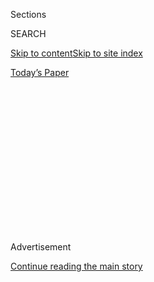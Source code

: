 <div id="app">

<div>

<div>

<div>

<div class="NYTAppHideMasthead css-1q2w90k e1suatyy0">

<div class="section css-ui9rw0 e1suatyy2">

<div class="css-eph4ug er09x8g0">

<div class="css-6n7j50">

</div>

<span class="css-1dv1kvn">Sections</span>

<div class="css-10488qs">

<span class="css-1dv1kvn">SEARCH</span>

</div>

[Skip to content](#site-content)[Skip to site
index](#site-index)

</div>

<div class="css-10698na e1huz5gh0">

</div>

</div>

<div id="masthead-bar-one" class="section hasLinks css-15hmgas e1csuq9d3">

<div class="css-uqyvli e1csuq9d0">

</div>

<div class="css-1uqjmks e1csuq9d1">

</div>

<div class="css-9e9ivx">

[](https://myaccount.nytimes3xbfgragh.onion/auth/login?response_type=cookie&client_id=vi)

</div>

<div class="css-1bvtpon e1csuq9d2">

[Today’s
Paper](https://www.nytimes3xbfgragh.onion/section/todayspaper)

</div>

</div>

</div>

</div>

<div data-aria-hidden="false">

<div id="site-content" data-role="main">

<div>

<div class="css-1aor85t" style="opacity:0.000000001;z-index:-1;visibility:hidden">

<div class="css-1hqnpie">

<div class="css-epjblv">

<span class="css-100wwgy">A Very Revealing Conversation With
Rihanna</span>

</div>

<div class="css-k008qs">

<div class="css-o5pzib">

<span class="css-18z7m18"></span>

<div>

</div>

</div>

<span class="css-1n6z4y">https://nyti.ms/1jrJMgW</span>

<div class="css-1705lsu">

<div class="css-4xjgmj">

<div class="css-4skfbu" data-role="toolbar" data-aria-label="Social Media Share buttons, Save button, and Comments Panel with current comment count" data-testid="share-tools">

  - 
  - 
  - 
  - 
    
    <div class="css-6n7j50">
    
    </div>

  - 
  - 

</div>

</div>

</div>

</div>

</div>

</div>

<div class="css-13pd83m">

</div>

<div id="top-wrapper" class="css-1sy8kpn">

<div id="top-slug" class="css-l9onyx">

Advertisement

</div>

[Continue reading the main
story](#after-top)

<div class="ad top-wrapper" style="text-align:center;height:100%;display:block;min-height:250px">

<div id="top" class="place-ad" data-position="top" data-size-key="top">

</div>

</div>

<div id="after-top">

</div>

</div>

<div id="sponsor-wrapper" class="css-1hyfx7x">

<div id="sponsor-slug" class="css-19vbshk">

Supported by

</div>

[Continue reading the main
story](#after-sponsor)

<div id="sponsor" class="ad sponsor-wrapper" style="text-align:center;height:100%;display:block">

</div>

<div id="after-sponsor">

</div>

</div>

The
Greats

<div class="css-1vkm6nb ehdk2mb0">

# A Very Revealing Conversation With Rihanna

</div>

<div class="css-79elbk" data-testid="photoviewer-wrapper">

<div class="css-z3e15g" data-testid="photoviewer-wrapper-hidden">

</div>

<div class="css-1a48zt4 ehw59r15" data-testid="photoviewer-children">

![<span class="css-1nlbvxy e1z0qqy90" itemprop="copyrightHolder"><span class="css-1ly73wi e1tej78p0">Credit...</span><span><span>Portrait
by Craig McDean. Styled by Mel
Ottenberg</span></span></span>](https://static01.graylady3jvrrxbe.onion/images/2015/10/25/t-magazine/25tmag-11well_rihanna-t_CA0/25tmag-11well_rihanna-t_CA0-articleLarge-v2.jpg?quality=75&auto=webp&disable=upscale)

</div>

</div>

<div class="css-xt80pu e12qa4dv0">

<div class="css-18e8msd">

<div class="css-vp77d3 epjyd6m0">

<div class="css-1baulvz">

By <span class="css-1baulvz last-byline" itemprop="name">Miranda
July</span>

</div>

</div>

  - Oct. 12,
    2015

  - 
    
    <div class="css-4xjgmj">
    
    <div class="css-d8bdto" data-role="toolbar" data-aria-label="Social Media Share buttons, Save button, and Comments Panel with current comment count" data-testid="share-tools">
    
      - 
      - 
      - 
      - 
        
        <div class="css-6n7j50">
        
        </div>
    
      - 
      - 
    
    </div>
    
    </div>

</div>

</div>

<div class="section meteredContent css-1r7ky0e" name="articleBody" itemprop="articleBody">

<div class="css-1fanzo5 StoryBodyCompanionColumn">

<div class="css-53u6y8">

I DRESSED VERY CAREFULLY for her, the way I would for a good friend,
thinking hard about what she likes. What I think she likes. I ordered
Uber Black — the highest level of Uber I’ve ridden. The driver said it
would be about an hour and a half to Malibu, a long time to resist
telling him where I was going.

‘‘I’m going to meet Rihanna,’’ I finally yelled over the radio.

He turned the radio down.

‘‘Rihanna. I’m going to meet her, to interview her. That’s where we’re
going.’’

‘‘You kidding? That’s my girl,’’ he said. ‘‘I love her. She’s so
down-to-earth. She always keep it cool with her friend and her family.
Her and Melissa, I think they are the best celebrity friends. I always
say that.’’

‘‘Melissa Forde,’’ I said, to show that I knew who he meant.

‘‘I took a picture with her\! Look\!’’ He handed back his phone and I
took it skeptically. But there he was, in a tux, with his arm around
Rihanna. She was smiling. ‘‘She hear my accent and ask me where I’m
from. She’s so nice. I knew she would be.’’

</div>

</div>

<div class="css-1fanzo5 StoryBodyCompanionColumn">

<div class="css-53u6y8">

‘‘Where are you from?’’

‘‘West Africa, Niger. I come to play soccer for University of Idaho. Oh,
that’s the other thing I love about Rihanna — she love soccer.’’

Over the next two hours I interviewed Oumarou Idrissa about how he
survived during his first five years in Los Angeles after his student
visa had fallen through. He slept in laundromats, sending tiny sums of
money back to Niger where his 25 brothers and sisters were starving.
This took us through the beach traffic; we grew quiet as the SUV zipped
along beach cliffs above blue water. I think we both suddenly remembered
Rihanna.

</div>

</div>

![<span class="css-1l9o2ey e13ogyst0">The photographer Craig McDean
takes us behind the scenes with the boundary-pushing pop singer, whom he
shot for T’s inaugural “The Greats”
issue.</span>](https://static01.graylady3jvrrxbe.onion/images/2015/10/08/multimedia/tmag-rihanna/tmag-rihanna-videoSixteenByNine1050-v2.jpg)

<div class="css-1fanzo5 StoryBodyCompanionColumn">

<div class="css-53u6y8">

‘‘Do you want me to ask her anything for you?’’ I said.

Oumarou thought seriously about this for a long time. ‘‘Yeah. Here’s my
question: When she going to West Africa? Many celebrity don’t like going
there because we’re so poor. But I know she have a good heart and I
think Rihanna would be the one to open the door to all of them. Also if
she needs a driver, or security. Or French teacher.’’

‘‘Or soccer teacher,’’ I said, as we pulled up to Geoffrey’s, a fancy
Malibu restaurant. I warned Oumarou that I might be a long time, but he
wanted to pick me up when I was done with the interview. He wanted to
hear her answer to his question.

</div>

</div>

<div class="css-1fanzo5 StoryBodyCompanionColumn">

<div class="css-53u6y8">

‘‘Don’t be nervous,’’ Oumarou called out as I hopped out of the car.
‘‘She’s really nice.’’

I SPENT THE NEXT HOUR and a half with Jennifer Rosales, Rihanna’s
‘‘24/7’’ assistant. We ordered drinks and discussed Jennifer’s
reproductive future. Each time I realized I was getting drunk I nibbled
some bread, and when I felt my head becoming too clear I drank more. It
was hard work maintaining a light buzz for so long, but it paid off.
When Rihanna’s manager, Jay Brown, appeared to tell me that this was one
of her first interviews in years I just laughed. And then choked.
Because here she was.

Her lips were bright red, her long nails were pale iridescent lavender,
her mascara was both white and black in a way I didn’t really
understand. A rhinestone necklace against her chest read ‘‘FENTY,’’ her
last name. Oumarou wasn’t the only person I had grilled about what makes
Rihanna great. A lesbian art history professor told me that she’s ‘‘the
real deal.’’ Others used the words ‘‘magic’’ and ‘‘epic.’’ But when I
tried to get anyone to pinpoint things she had said or done — particular
interviews or incidents — everyone became lost in inarticulacy. Yet
another friend, referencing an episode of ‘‘Style Wars’’ that Rihanna
had appeared on, concluded, ‘‘You could just tell she’s a good person.’’
None of this was all that helpful.

Rihanna hugged me hello and we sat down in front of two glasses of white
wine. ‘‘Your eyes are amazing,’’ she told me, pulling her chair closer.
‘‘I’m staring at you and I feel like my eyes are gonna blur because
all I can see are those tiny dots.’’

‘‘Well, it’s mutual,’’ I said stiffly. ‘‘Trust me.’’ It was probably the
weakest compliment she’d ever received but praising her seemed like a
slippery slope. I glanced down at my carefully typed-up questions,
looking for an easy
opener.

<div class="css-79elbk" data-testid="photoviewer-wrapper">

<div class="css-z3e15g" data-testid="photoviewer-wrapper-hidden">

</div>

<div class="css-1a48zt4 ehw59r15" data-testid="photoviewer-children">

<div class="css-zgakxe erfvjey0">

<span class="css-1ly73wi e1tej78p0">Image</span>

<div class="css-zjzyr8">

<div data-testid="lazyimage-container" style="height:514.9111111111112px">

</div>

</div>

</div>

<span class="css-1l9o2ey e13ogyst0" data-aria-hidden="true">Miranda July
hadn't intended to interview her Uber driver, Oumarou Idrissa, on the
way to meet Rihanna, but when she learned the West Africa native was a
huge fan of the singer, she couldn't resist. (He even has this photo to
prove
it.)</span><span class="css-1nlbvxy e1z0qqy90" itemprop="copyrightHolder"><span class="css-1ly73wi e1tej78p0">Credit...</span><span>Courtesy
of Miranda July</span></span>

</div>

</div>

‘‘Do you search the Internet?’’ I asked, ‘‘And if so, what do you look
up?’’

‘‘Oh, random things. Like I will be sitting around Googling
childbirth.’’

‘‘Could be more random than childbirth.’’

‘‘Childbirth is putting it the not-gross way. I was searching the size
of certain things, and how much they expand, and then what happens
after. ...’’

</div>

</div>

<div class="css-1fanzo5 StoryBodyCompanionColumn">

<div class="css-53u6y8">

‘‘It’s gonna be fine,’’ I said from experience. Also, I wanted to add,
‘‘You have a special body. Nothing you can Google applies to you.’’
I asked her what kind of apps she had on her phone and she mentioned
something called Squaready.

‘‘It helps you put an image with any dimensions in the square box on
Instagram.’’

‘‘So you do your Instagram yourself?’’

‘‘Yeah, yeah. That’s the only way it’ll actually work. My fans can sniff
the BS from very far away. I cannot trick them.’’

On [her Instagram](https://instagram.com/badgalriri/) Rihanna is often
wearing bikini-type outfits — once while cuddling a baby monkey — and
she looks great. Never lewd, just alive. I suggested that a body as
perfect as hers can never really be naked or vulnerable. She tried to
describe what makes a great photo: ‘‘There’s no rule about whether you
have to be clothed or not. I want to see a naked woman who isn’t even
aware of her nakedness.’’

</div>

</div>

![<span class="css-1l9o2ey e13ogyst0">The writer and filmmaker Miranda
July explains how she kept her cool while interviewing the pop star for
T.</span>](https://static01.graylady3jvrrxbe.onion/images/2015/10/08/multimedia/tmag-mirandajuly/tmag-mirandajuly-videoSixteenByNine1050.jpg)

<div class="css-1fanzo5 StoryBodyCompanionColumn">

<div class="css-53u6y8">

‘‘Right,’’ I said. ‘‘Just the pure joy of the body.’’

‘‘Yeah. And men are gonna do what they do — and I am gonna do what I
do.’’

Suddenly Rihanna threw her hand into the air, making a peace sign. I
whipped my head around and saw an older white man trying to sneak a
photo of her by taking [a
selfie](https://twitter.com/joecoscarelli/status/653600711410888705) — a
selfie that was in fact an otherie. She was smiling but I felt annoyed
on her behalf and held up my middle finger. That’ll show ’em. ‘‘I’m so
sorry,’’ the man said. His whole table of people eating shrimp cocktail
looked mortified. ‘‘I’ve never done anything like that.’’

</div>

</div>

<div class="css-1fanzo5 StoryBodyCompanionColumn">

<div class="css-53u6y8">

‘‘It’s O.K.,’’ she reassured him. ‘‘You’re lucky I wasn’t eating, ’cause
that would have been an ugly picture.’’

Made self-aware, we straightened ourselves. I smoothed my blouse.

‘‘Can I ask you what this is?’’ she said, gesturing to my outfit.

‘‘Yves Saint Laurent, vintage.’’

‘‘Your taste — I mean, I can’t even talk to you.’’

‘‘Thank you,’’ I said. ‘‘I dressed for you.’’ Witnessing Rihanna’s
profound enjoyment of fashion is one of the great vicarious pleasures of
this era. We all detonated the Met Ball in that giant yellow cape. We
were all the first black face of Dior. We were all punk enough to wear
the silk-screened jeans of SonyA Sombreuil. Being Rihanna just feels
good, at least from the outside.

‘‘Can you describe what it’s like in your head?’’

‘‘You’re a ‘next-moment’ person,’’ she surmised. ‘‘Not an
‘in-the-moment’ person.’’

</div>

</div>

<div class="css-79elbk" data-testid="photoviewer-wrapper">

<div class="css-z3e15g" data-testid="photoviewer-wrapper-hidden">

</div>

<div class="css-1a48zt4 ehw59r15" data-testid="photoviewer-children">

![<span class="css-1l9o2ey e13ogyst0" data-aria-hidden="true">One of the
six covers of T's Oct. 25 Greats issue. See all the covers
[here](http://www.nytimes3xbfgragh.onion/interactive/2015/10/12/t-magazine/rihanna-lagerfeld-franzen-tarantino-mcqueen-holmes-greats.html).
Rihanna’s own necklace (bottom). **Gucci** top, $2,100,
[gucci.com](http://www.gucci.com). **Jacquemus** jacket, $578,
[jacquemus.com](http://www.jacquemus.com).</span><span class="css-1nlbvxy e1z0qqy90" itemprop="copyrightHolder"><span class="css-1ly73wi e1tej78p0">Credit...</span><span>Portrait
by Craig McDean. Styled by Mel
Ottenberg</span></span>](https://static01.graylady3jvrrxbe.onion/images/2015/10/12/t-magazine/12tmag-rihanna-cover-t/12tmag-rihanna-cover-t-articleLarge.jpg?quality=75&auto=webp&disable=upscale)

</div>

</div>

<div class="css-1fanzo5 StoryBodyCompanionColumn">

<div class="css-53u6y8">

‘‘Yeah,’’ I admitted, knowing that this is the wrong kind of person to
be.

‘‘I’m the same way. Only now are things hitting me, like I’m feeling
them emotionally. I used to feel unsafe right in the moment of an
accomplishment — I felt the ground fall from under my feet because this
could be the end. And even now, while everyone is celebrating, I’m on to
the next thing. I don’t want to get lost in this big cushion of
success.’’

And this is how you go from being a child with a good voice to selling
54 million albums in just 10 years. Don’t believe the pictures — in
between each poolside party photo is an untaken one in which she’s
simply working. Almost every night, when you’re asleep, Rihanna is in
the studio. She was headed there after our meeting and Jennifer said
she’d be there until morning. At that very moment the sound engineer
was waiting for her, just as I had been waiting earlier. Rihanna doesn’t
have time for extracurriculars right now, and this includes dating.

</div>

</div>

<div class="css-1fanzo5 StoryBodyCompanionColumn">

<div class="css-53u6y8">

‘‘Guys need attention,’’ she explained. ‘‘They need that nourishment,
that little stroke of the ego that gets them by every now and then. I’ll
give it to my family, I’ll give it to my work — but I will not give it
to a man right now.’’

I said that it took me a long time to find a guy who wasn’t threatened
by my power, and Rihanna quietly replied, ‘‘I’m still in that time.’’

Looking at her, I was reminded that thousands of people search
‘‘Rihanna’s eyes’’ every year. And there they were: a pair of
dizzying hazel-green starbursts. I took another gulp of wine. ‘‘What
turns you on?’’

She thought about it seriously, running her fingers through her golden
lion’s mane. ‘‘I’m turned on by guys who are cultured. That’ll keep me
intrigued. They don’t have to have a single degree, but they should
speak other languages or know things about other parts of the world or
history or certain artists or musicians. I like to be taught. I like to
sit on that side of the table,’’ she said, motioning for me to move my
chair next to hers and out of the sun, and I did. Now that we were side
by side, I felt I could clarify something. ‘‘Hey, you’re not about to
get pregnant are you? The Internet will explode when I say you were
Googling childbirth.’’ She laughed and assured me she wasn’t having a
child anytime soon; her fear was generalized. We wondered if there was a
name for this fear, and Rihanna looked it up for us on her
phone.

</div>

</div>

<div class="css-79elbk" data-testid="photoviewer-wrapper">

<div class="css-z3e15g" data-testid="photoviewer-wrapper-hidden">

</div>

<div class="css-1a48zt4 ehw59r15" data-testid="photoviewer-children">

<div class="css-1xdhyk6 erfvjey0">

<span class="css-1ly73wi e1tej78p0">Image</span>

<div class="css-zjzyr8">

<div data-testid="lazyimage-container" style="height:461.4222222222222px">

</div>

</div>

</div>

<span class="css-1l9o2ey e13ogyst0" data-aria-hidden="true">**Gucci**
ring (top left), $410, [gucci.com](http://www.gucci.com). **Oscar de la
Renta** rings (middle left and right), $325 and $195, (212)
288-5810.</span><span class="css-1nlbvxy e1z0qqy90" itemprop="copyrightHolder"><span class="css-1ly73wi e1tej78p0">Credit...</span><span>Portrait
by Craig McDean. Styled by Mel Ottenberg</span></span>

</div>

</div>

<div class="css-1fanzo5 StoryBodyCompanionColumn">

<div class="css-53u6y8">

‘‘ ‘Phobia of a big vagina.’ ... ‘Deep.’ ... This is awful. I can’t
believe I’m typing this in.’’

‘‘Wait,’’ I said. ‘‘Deep’s not an issue. It’s wide.’’

‘‘Deep is an issue, hello\!’’

‘‘Huh. Cause I feel like the — I always feel short-vaginaed.’’

Rihanna laughed. ‘‘Trust me, if they can’t feel the end, it’s like,
Cannonball\!’’

</div>

</div>

<div class="css-1fanzo5 StoryBodyCompanionColumn">

<div class="css-53u6y8">

Cannonball meant sailing into space — into something never-ending, like
the cosmos. Men like to know that there is an end to the woman they’re
with, that she’s finite. It’s an impossible line to walk. You want to be
global, but down to earth. In the moment but also one step ahead of it.

I asked her when she first learned about sex.

‘‘Well, there’s always this human instinct about that, even from a very,
very young age.’’ I agreed that we are born with a sort of innate
sexuality. ‘‘But by like age 11, girls were talking about what they had
and hadn’t done. I hadn’t even kissed a boy yet, so it always made me
feel insecure, like I was never gonna be good or ready or know what to
do — I didn’t even have boobs.’’

Just five years later, after she got boobs, Rihanna left Barbados for
New York to record a demo. She shifted in her chair a little when I
brought it up. ‘‘That’s something I don’t think I could ever do,’’ she
said. ‘‘Send my only girl to another random country to live with people
she’d just met. It had to be God that paralyzed Monica Fenty’s emotions
so that she’d say, ‘Yes, go.’ To this day, I don’t know how that
happened. But thank God it did.’’

It seemed like some part of Rihanna still couldn’t believe she’d gotten
away with it. I thought about being 27; at that age my mom was still
hoping I might go back to college and get a real
job.

</div>

</div>

<div class="css-79elbk" data-testid="photoviewer-wrapper">

<div class="css-z3e15g" data-testid="photoviewer-wrapper-hidden">

</div>

<div class="css-1a48zt4 ehw59r15" data-testid="photoviewer-children">

<div class="css-1xdhyk6 erfvjey0">

<span class="css-1ly73wi e1tej78p0">Image</span>

<div class="css-zjzyr8">

<div data-testid="lazyimage-container" style="height:471.0888888888889px">

</div>

</div>

</div>

<span class="css-1nlbvxy e1z0qqy90" itemprop="copyrightHolder"><span class="css-1ly73wi e1tej78p0">Credit...</span><span>Portrait
by Craig McDean. Styled by Mel Ottenberg</span></span>

</div>

</div>

<div class="css-1fanzo5 StoryBodyCompanionColumn">

<div class="css-53u6y8">

‘‘What impresses your mom?’’

‘‘She’s always impressed when she sees me being a little sassy or sharp,
when she sees me defending myself. It makes her feel safe, like she
doesn’t have to worry about me.’’

I wanted to ask her about being a young black woman with power in
America but it seemed somehow wrong to speak of this; maybe she was
postracial now. So I directed my question to a younger Rihanna, and
asked if she had suddenly felt aware of race in a different way when she
moved to New York.

</div>

</div>

<div class="css-1fanzo5 StoryBodyCompanionColumn">

<div class="css-53u6y8">

She hesitated, and when I nervously began to apologize, she interrupted.

‘‘You know, when I started to experience the difference — or even have
my race be highlighted — it was mostly when I would do business deals.’’
Business deals. Meaning that everyone’s cool with a young black woman
singing, dancing, partying and looking hot, but that when it comes time
to negotiate, to broker a deal, she is suddenly made aware of her
blackness. ‘‘And, you know, that never ends, by the way. It’s still a
thing. And it’s the thing that makes me want to prove people wrong. It
almost excites me; I know what they’re expecting and I can’t wait to
show them that I’m here to exceed those expectations.’’ She sounded like
a young black professional trying to make it in the corporate world, and
I guessed she was — just on a very different scale.

‘‘But I have to bear in mind,’’ she continued, looking right at the
voice recorder, ‘‘that those people are judging you because you’re
packaged a certain way — they’ve been programmed to think a black man in
a hoodie means grab your purse a little tighter. For me, it comes down
to smaller issues, scenarios in which people can assume something of me
without knowing me, just by my packaging.’’

While none of us are only our skin or clothes, we do increasingly expect
megastars to deploy their whole being through packaging — a tidy and
consistent message. If Rihanna has a ‘‘thing’’ it’s that she changes her
thing so often. While a performer positioning themselves in relation to
the art world might try to make this into a more overt performance,
something that would reassure the intelligentsia, Rihanna isn’t meta
like that. She hasn’t created a persona around herself like Beyoncé,
Lady Gaga, Madonna or so many other stars at her level. She doesn’t have
to manufacture dimensionality, because she actually is soulful, and this
comes across in every little thing she does.

Souls are funny things. They stay constant even when the outside
changes, or when the heart makes mistakes. Souls don’t really care about
good or bad, right or wrong — they’re just true. Everlasting. It makes
you sound dumb to talk about this stuff, which is why no one could tell
me exactly what it was about Rihanna. But millions of fans don’t seem to
need it explained to them. A soul just knows a soul. I never told you
she was pretty because that’s not what I experienced. My understanding,
from the moment she sat down, was that we were in love. We were the most
in love any two people had ever been. The sun was finally setting. We’d
been talking for almost two hours. I just had one more question.

OUMAROU DIDN’T ASK. He didn’t have to. I was dying to tell him how
incredible Rihanna was. ‘‘I knew it,’’ he whispered, merging on to the
freeway. ‘‘I showed her the picture of you two together,’’ I said. ‘‘She
couldn’t believe the coincidence. And she said you were very
well-dressed.’’

‘‘No\!’’

‘‘Yes. And she answered your question.’’

With a shaky finger I rewound the voice recorder a little bit. Somehow
this was the most exciting part of the whole day. ‘‘O.K., here it is.’’
Oumarou nodded solemnly and I pressed play: ‘‘You know what? If I ever
go to West Africa, it would probably be for a free concert.’’ Rihanna’s
slight Barbadian accent was familiar to me now. ‘‘I would want to do
something for the people there. Maybe we can make a whole event, the way
Bob Marley would have done it. Just for the people. And if they climb
over the gate, let them climb over the gate.’’

Night fell as we drove across Los Angeles. It took hours to get to
Rihanna, but I was home in half that time — too soon. Oumarou and I
agreed to keep in touch and waved goodbye. Before stepping inside my
house, I lifted my blouse to my face; her perfume was still there. The
problem with this kind of romance is that it all falls apart in the
retelling. My husband and 3-year-old son tried but couldn’t really
understand how overwhelming and profound my connection with Rihanna was.
And I’ll admit that as the days go by, even I am beginning to doubt
whether our time together meant quite as much to her as it did to me. It
doesn’t matter. My heart still jumps every time I see her face.

</div>

</div>

</div>

<div>

</div>

<div>

</div>

<div>

</div>

<div>

<div id="bottom-wrapper" class="css-1ede5it">

<div id="bottom-slug" class="css-l9onyx">

Advertisement

</div>

[Continue reading the main
story](#after-bottom)

<div id="bottom" class="ad bottom-wrapper" style="text-align:center;height:100%;display:block;min-height:90px">

</div>

<div id="after-bottom">

</div>

</div>

</div>

</div>

</div>

## Site Index

<div>

</div>

## Site Information Navigation

  - [© <span>2020</span> <span>The New York Times
    Company</span>](https://help.nytimes3xbfgragh.onion/hc/en-us/articles/115014792127-Copyright-notice)

<!-- end list -->

  - [NYTCo](https://www.nytco.com/)
  - [Contact
    Us](https://help.nytimes3xbfgragh.onion/hc/en-us/articles/115015385887-Contact-Us)
  - [Work with us](https://www.nytco.com/careers/)
  - [Advertise](https://nytmediakit.com/)
  - [T Brand Studio](http://www.tbrandstudio.com/)
  - [Your Ad
    Choices](https://www.nytimes3xbfgragh.onion/privacy/cookie-policy#how-do-i-manage-trackers)
  - [Privacy](https://www.nytimes3xbfgragh.onion/privacy)
  - [Terms of
    Service](https://help.nytimes3xbfgragh.onion/hc/en-us/articles/115014893428-Terms-of-service)
  - [Terms of
    Sale](https://help.nytimes3xbfgragh.onion/hc/en-us/articles/115014893968-Terms-of-sale)
  - [Site
    Map](https://spiderbites.nytimes3xbfgragh.onion)
  - [Help](https://help.nytimes3xbfgragh.onion/hc/en-us)
  - [Subscriptions](https://www.nytimes3xbfgragh.onion/subscription?campaignId=37WXW)

</div>

</div>

</div>

</div>
